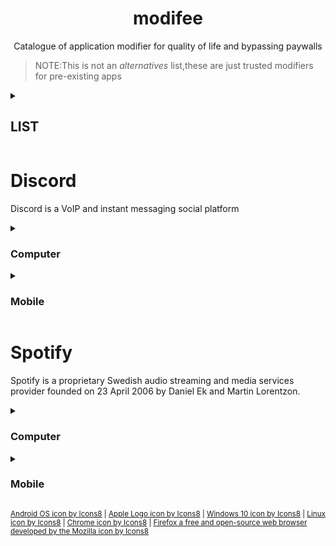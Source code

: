 <h1 align="center">modifee</h1>
<p align="center">Catalogue of application modifier for quality of life and bypassing paywalls</p>

> NOTE:This is not an *alternatives* list,these are just trusted modifiers for pre-existing apps

<details><summary><h2> LIST</h2></summary>

* [Discord](modifee.md#discord)
* [Spotify](modifee.md#spotify)
</details>

# Discord
Discord is a VoIP and instant messaging social platform


<details><summary><h3>Computer</h3></summary>

#### [Powercord](https://github.com/powercord-org/powercord)<img src="https://img.icons8.com/color/48/000000/windows-10.png"  width="20" height="20"/><img src="https://img.icons8.com/color/48/000000/linux--v1.png"  width="20" height="20"/><img src="https://img.icons8.com/ios-glyphs/30/000000/mac-os.png"  width="20" height="20"/>
A lightweight discord client mod focused on simplicity and performance.

#### [BetterDiscord](https://github.com/BetterDiscord/BetterDiscord)<img src="https://img.icons8.com/color/48/000000/windows-10.png"  width="20" height="20"/><img src="https://img.icons8.com/color/48/000000/linux--v1.png"  width="20" height="20"/><img src="https://img.icons8.com/ios-glyphs/30/000000/mac-os.png"  width="20" height="20"/>
Better Discord enhances Discord desktop app with new features.

#### [Goosemod](https://github.com/GooseMod/GooseMod)<img src="https://img.icons8.com/color/48/000000/windows-10.png"  width="20" height="20"/><img src="https://img.icons8.com/color/48/000000/linux--v1.png"  width="20" height="20"/><img src="https://img.icons8.com/ios-glyphs/30/000000/mac-os.png"  width="20" height="20"/> <img src="https://img.icons8.com/color/48/000000/chrome--v1.png"  width="20" height="20"/> <img src="https://img.icons8.com/external-tal-revivo-color-tal-revivo/24/000000/external-firefox-a-free-and-open-source-web-browser-developed-by-the-mozilla-logo-color-tal-revivo.png"  width="20" height="20"/>
GooseMod is a new, store-driven Discord mod. 

#### [OpenAsar](https://github.com/GooseMod/OpenAsar)<img src="https://img.icons8.com/color/48/000000/windows-10.png"  width="20" height="20"/><img src="https://img.icons8.com/color/48/000000/linux--v1.png"  width="20" height="20"/><img src="https://img.icons8.com/ios-glyphs/30/000000/mac-os.png"  width="20" height="20"/>
Open-source alternative of Discord desktop's app.asar
</details>

<details><summary><h3>Mobile</h3></summary>

#### [Aliucord](https://github.com/Aliucord/Aliucord)<img src="https://img.icons8.com/color/48/000000/android-os.png" width="20" height="20"/>
A modification for the Discord Android App

#### [Enmity](https://github.com/enmity-mod/enmity)<img src="https://img.icons8.com/ios-glyphs/30/000000/mac-os.png"  width="20" height="20"/>
The power of addons, all in your hand.
</details>

# Spotify
Spotify is a proprietary Swedish audio streaming and media services provider founded on 23 April 2006 by Daniel Ek and Martin Lorentzon.

<details><summary><h3>Computer</h3></summary>

#### [Spicetify](https://github.com/spicetify/spicetify-cli)<img src="https://img.icons8.com/color/48/000000/windows-10.png"  width="20" height="20"/><img src="https://img.icons8.com/color/48/000000/linux--v1.png"  width="20" height="20"/><img src="https://img.icons8.com/ios-glyphs/30/000000/mac-os.png"  width="20" height="20"/>
Commandline tool to customize Spotify client. Supports Windows, MacOS and Linux.

#### [BlockTheSpot](https://github.com/mrpond/BlockTheSpot)<img src="https://img.icons8.com/color/48/000000/windows-10.png"  width="20" height="20"/>
Video, audio & banner adblock/skip for Spotify

#### [SpotX](https://github.com/amd64fox/SpotX)<img src="https://img.icons8.com/color/48/000000/windows-10.png"  width="20" height="20"/>
Blocking ads and updates for the desktop version of Spotify, disabling podcasts and something else.

</details>

<details><summary><h3>Mobile</h3></summary>

#### [xManager](https://github.com/xManager-v2/xManager-Spotify)<img src="https://img.icons8.com/color/48/000000/android-os.png" width="20" height="20"/>
An android application where you can manage and install all versions of the spotify app.

</details>

<sub><a target="_blank" href="https://icons8.com/icon/17836/android-os">Android OS icon by Icons8</a> | <a target="_blank" href="https://icons8.com/icon/95294/apple-logo">Apple Logo icon by Icons8</a> | <a target="_blank" href="https://icons8.com/icon/108792/windows-10">Windows 10 icon by Icons8</a> | <a target="_blank" href="https://icons8.com/icon/17842/linux">Linux icon by Icons8</a> | <a target="_blank" href="https://icons8.com/icon/63785/chrome">Chrome icon by Icons8</a> | <a target="_blank" href="https://icons8.com/icon/Q5PYzjKng2gC/firefox-a-free-and-open-source-web-browser-developed-by-the-mozilla">Firefox a free and open-source web browser developed by the Mozilla icon by Icons8</a></sub>

